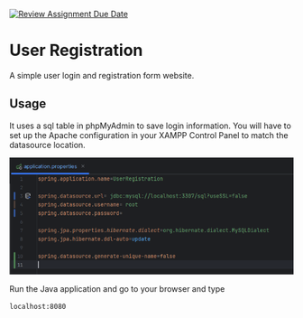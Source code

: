 [![Review Assignment Due Date](https://classroom.github.com/assets/deadline-readme-button-22041afd0340ce965d47ae6ef1cefeee28c7c493a6346c4f15d667ab976d596c.svg)](https://classroom.github.com/a/mwszR8OO)
# User Registration

A simple user login and registration form website.

## Usage

It uses a sql table in phpMyAdmin to save login information. You will have to set up the Apache configuration in your XAMPP Control Panel to match the datasource location.

![application.properties file](sql_setup_code.png)

Run the Java application and go to your browser and type

```bash
localhost:8080
```
